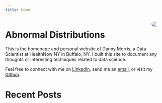 ```yaml
---
title: Home
---
```


<img src="/img/family-pic-bills-game.jpg" style="max-width:25%;min-width:40px;border-radius:100px;float:right;"/>

# Abnormal Distributions

This is the homepage and personal website of Danny Morris, a Data Scientist at HealthNow NY in Buffalo, NY. I built this site to document any thoughts or interesting techniques related to data science.

Feel free to connect with me on [LinkedIn](https://www.linkedin.com/in/drmorris87/), send me an [email](mailto:drmorris87@outlook.com), or visit my [Github](https://github.com/dannymorris).

# Recent Posts